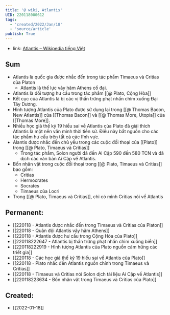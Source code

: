 ```yaml
---
title: '@ wiki, Atlantis'
UID: 220118000612
tags:
  - 'created/2022/Jan/18'
  - 'source/article'
publish: True
---
```

- link: [Atlantis – Wikipedia tiếng Việt](https://vi.wikipedia.org/wiki/Atlantis)

## Sum
- Atlantis là quốc gia được nhắc đến trong tác phẩm Timaeus và Critias của Platon
	- Atlantis là thế lực vây hãm Athens cổ đại.
- Atlantis là đối tượng hư cấu trong tác phẩm [[@ Plato, Cộng Hòa]]
- Kết cục của Atlantis là bị các vị thần trừng phạt nhấn chìm xuống Đại Tây Dương.
- Hình tượng Atlantis của Plato được sử dụng lại trong [[@ Thomas Bacon, New Atlantis]] của [[Thomas Bacon]] và [[@ Thomas More, Utopia]] của [[Thomas More]].
- Nhiều học giả thế kỷ 19 hiểu sai về Atlantis của Plato đã giải thích Atlantis là một nền văn minh thời tiền sử. Điều này bắt nguồn cho các tác phẩm hư cấu trên tất cả các lĩnh vực.
- Alantis được nhắc đến chủ yếu trong các cuộc đối thoại của [[Plato]] trong [[@ Plato, Timaeus và Critias]]
	- Trong tác phẩm, Solon người đã đến Ai Cập 590 đến 580 TCN và đã dịch các văn bản Ai Cập về Atlantis.
- Bốn nhân vật trong cuộc đối thoại trong [[@ Plato, Timaeus và Critias]] bao gồm:
	- Critias
	- Hermocrates
	- Socrates
	- Timaeus của Locri
- Trong [[@ Plato, Timaeus và Critias]], chỉ có mình Critias nói về Atlantis

## Permanent:
- [[220118 - Atlantis được nhắc đến trong Timaeus và Critias của Platon]]
- [[220118 - Quân đội Atlantis vây hãm Athens]]
- [[220118 - Atlantis được hư cấu trong Cộng Hòa của Plato]]
- [[220118222647 - Atlantis bị thần trừng phạt nhấn chìm xuống biển]]
- [[220118222919 - Hình tượng Atlantis của Plato nguồn cảm hứng các triết gia]]
- [[220118 - Các học giả thế kỷ 19 hiểu sai về Atlantis của Plato]]
- [[220118 - Plato nhắc đến Atlantis nguồn chính trong Timaeus và Critias]]
- [[220118 - Timaeus và Critias nói Solon dịch tài liệu Ai Cập về Atlantis]]
- [[220118223634 - Bốn nhân vật trong Timaeus và Critias của Plato]]
## Created:
- [[2022-01-18]]
